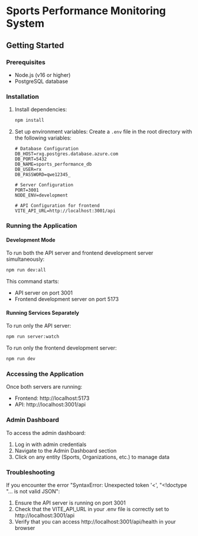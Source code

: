 # Sports Performance Monitoring System

## Getting Started

### Prerequisites
- Node.js (v16 or higher)
- PostgreSQL database

### Installation
1. Install dependencies:
   ```bash
   npm install
   ```

2. Set up environment variables:
   Create a `.env` file in the root directory with the following variables:
   ```env
   # Database Configuration
   DB_HOST=rxg.postgres.database.azure.com
   DB_PORT=5432
   DB_NAME=sports_performance_db
   DB_USER=rx
   DB_PASSWORD=qwe12345_

   # Server Configuration
   PORT=3001
   NODE_ENV=development

   # API Configuration for frontend
   VITE_API_URL=http://localhost:3001/api
   ```

### Running the Application

#### Development Mode
To run both the API server and frontend development server simultaneously:
```bash
npm run dev:all
```

This command starts:
- API server on port 3001
- Frontend development server on port 5173

#### Running Services Separately
To run only the API server:
```bash
npm run server:watch
```

To run only the frontend development server:
```bash
npm run dev
```

### Accessing the Application
Once both servers are running:
- Frontend: http://localhost:5173
- API: http://localhost:3001/api

### Admin Dashboard
To access the admin dashboard:
1. Log in with admin credentials
2. Navigate to the Admin Dashboard section
3. Click on any entity (Sports, Organizations, etc.) to manage data

### Troubleshooting
If you encounter the error "SyntaxError: Unexpected token '<', "<!doctype "... is not valid JSON":
1. Ensure the API server is running on port 3001
2. Check that the VITE_API_URL in your .env file is correctly set to http://localhost:3001/api
3. Verify that you can access http://localhost:3001/api/health in your browser
